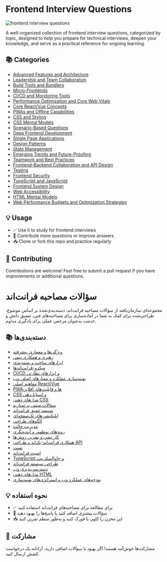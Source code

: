 # Frontend Interview Questions

![frontend interview questions](./banner.png "frontend interview questions")

A well-organized collection of frontend interview questions, categorized by topic, designed to help you prepare for technical interviews, deepen your knowledge, and serve as a practical reference for ongoing learning.

## 📚 Categories

- [Advanced Features and Architecture](./advanced-features-and-architecture/questions.md)
- [Leadership and Team Collaboration](./leadership-and-team-collaboration/questions.md)
- [Build Tools and Bundlers](./build-tools-and-bundlers/questions.md)
- [Micro-Frontends](./micro-frontends/questions.md)
- [CI/CD and Monitoring Tools](./ci-cd-and-monitoring-tools/questions.md)
- [Performance Optimization and Core Web Vitals](./performance-optimization-and-core-web-vitals/questions.md)
- [Core React/Vue Concepts](./core-react-vue-concepts/questions.md)
- [PWAs and Offline Capabilities](./pwas-and-offline-capabilities/questions.md)
- [CSS and Styling](./css-and-styling/questions.md)
- [CSS Mental Models](./css-mental-models/questions.md)
- [Scenario-Based Questions](./scenario-based-questions/questions.md)
- [Deep Frontend Development](./deep-frontend-development/questions.md)
- [Single Page Applications](./single-page-applications/questions.md)
- [Design Patterns](./design-patterns/questions.md)
- [State Management](./state-management/questions.md)
- [Emerging Trends and Future-Proofing](./emerging-trends-and-future-proofing/questions.md)
- [Teamwork and Best Practices](./teamwork-and-best-practices/questions.md)
- [Frontend–Backend Collaboration and API Design](./frontend-backend-collaboration-and-api-design/questions.md)
- [Testing](./testing/questions.md)
- [Frontend Security](./frontend-security/questions.md)
- [TypeScript and JavaScript](./typescript-and-javascript/questions.md)
- [Frontend System Design](./frontend-system-design/questions.md)
- [Web Accessibility](./web-accessibility/questions.md)
- [HTML Mental Models](./html-mental-models/questions.md)
- [Web Performance Budgets and Optimization Strategies](./web-performance-budgets-and-optimization-strategies/questions.md)

## 💡 Usage

- ✅ Use it to study for frontend interviews
- 🔁 Contribute more questions or improve answers
- 📥 Clone or fork this repo and practice regularly

## 🙌 Contributing

Contributions are welcome! Feel free to submit a pull request if you have improvements or additional questions.

##

# سؤالات مصاحبه فرانت‌اند

مجموعه‌ای سازمان‌یافته از سؤالات مصاحبه فرانت‌اند، دسته‌بندی‌شده بر اساس موضوع، طراحی‌شده برای کمک به شما در آماده‌سازی برای مصاحبه‌های فنی، تعمیق دانش و خدمت به‌عنوان مرجعی عملی برای یادگیری مداوم.

## 📚 دسته‌بندی‌ها

- [ویژگی‌ها و معماری پیشرفته](./advanced-features-and-architecture/persian/questions.md)
- [رهبری و همکاری تیمی](./leadership-and-team-collaboration/persian/questions.md)
- [ابزارهای ساخت و بسته‌بندی](./build-tools-and-bundlers/persian/questions.md)
- [میکرو-فرانت‌اندها](./micro-frontends/persian/questions.md)
- [CI/CD و ابزارهای نظارتی](./ci-cd-and-monitoring-tools/persian/questions.md)
- [بهینه‌سازی عملکرد و معیارهای اصلی وب](./performance-optimization-and-core-web-vitals/persian/questions.md)
- [مفاهیم اصلی React/Vue](./core-react-vue-concepts/persian/questions.md)
- [PWAها و قابلیت‌های آفلاین](./pwas-and-offline-capabilities/persian/questions.md)
- [CSS و استایل‌دهی](./css-and-styling/persian/questions.md)
- [مدل‌های ذهنی CSS](./css-mental-models/persian/questions.md)
- [سؤالات مبتنی بر سناریو](./scenario-based-questions/persian/questions.md)
- [توسعه عمیق فرانت‌اند](./deep-frontend-development/persian/questions.md)
- [اپلیکیشن‌های تک‌صفحه‌ای](./single-page-applications/persian/questions.md)
- [الگوهای طراحی](./design-patterns/persian/questions.md)
- [مدیریت حالت](./state-management/persian/questions.md)
- [روندهای نوظهور و آینده‌نگری](./emerging-trends-and-future-proofing/persian/questions.md)
- [کار تیمی و بهترین روش‌ها](./teamwork-and-best-practices/persian/questions.md)
- [همکاری فرانت‌اند-بک‌اند و طراحی API](./frontend-backend-collaboration-and-api-design/persian/questions.md)
- [تست](./testing/persian/questions.md)
- [امنیت فرانت‌اند](./frontend-security/persian/questions.md)
- [TypeScript و جاوااسکریپت](./typescript-and-javascript/persian/questions.md)
- [طراحی سیستم فرانت‌اند](./frontend-system-design/persian/questions.md)
- [دسترسی‌پذیری وب](./web-accessibility/persian/questions.md)
- [مدل‌های ذهنی HTML](./html-mental-models/persian/questions.md)
- [بودجه‌های عملکرد وب و استراتژی‌های بهینه‌سازی](./web-performance-budgets-and-optimization-strategies/persian/questions.md)

## 💡 نحوه استفاده

- ✅ برای مطالعه برای مصاحبه‌های فرانت‌اند استفاده کنید
- 🔁 سؤالات بیشتری اضافه کنید یا پاسخ‌ها را بهبود دهید
- 📥 این مخزن را کلون یا فورک کنید و به‌طور منظم تمرین کنید

## 🙌 مشارکت

مشارکت‌ها خوش‌آمد هستند! اگر بهبود یا سؤالات اضافی دارید، آزادانه یک درخواست کشش ارسال کنید.

